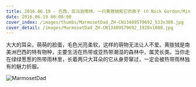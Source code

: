 ```yaml
---
title: 2016.06.19 - 巴西，亚马逊雨林，一只黄肢狨和它的孩子 (© Nick Gordon/Minden Pictures)
date: 2016.06.19 00:00:00
cover_index: /images/thumbs/MarmosetDad_ZH-CN13409579692_533x300.jpg
cover_detail: /images/MarmosetDad_ZH-CN13409579692_1920x1080.jpg
---
```


大大的耳朵，萌萌的脸蛋，毛色光亮柔软，这样的萌物无法让人不爱。黄肢狨是南美洲巴西的特有物种，主要生活在热带或亚热带潮湿的森林中，属灵长类。当你走在绿绿葱葱的热带雨林里，长着两只大耳朵的它从身旁窜过，一定会被热带雨林独有的魅力折服。

![MarmosetDad](/images/MarmosetDad_ZH-CN13409579692_1920x1080.jpg)
